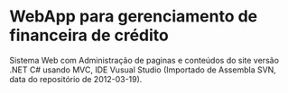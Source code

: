 # WebApp para gerenciamento de financeira de crédito
Sistema Web com Administração de paginas e conteúdos do site versão .NET C# usando MVC, IDE Vusual Studio (Importado de Assembla SVN, data do repositório de 2012-03-19).
